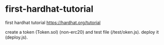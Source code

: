 # first-hardhat-tutorial
first hardhat tutorial https://hardhat.org/tutorial

create a token (Token.sol) (non-erc20) and test file (/test/oken.js).  deploy it (deploy.js).

